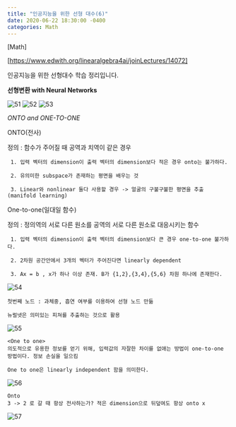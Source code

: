 ```yaml
---
title: "인공지능을 위한 선형 대수(6)"
date: 2020-06-22 18:30:00 -0400
categories: Math
---
```

[Math]

[https://www.edwith.org/linearalgebra4ai/joinLectures/14072] 

인공지능을 위한 선형대수 학습 정리입니다.

**선형변환 with Neural Networks**

![51](https://user-images.githubusercontent.com/60867950/85272498-35a14e00-b4b7-11ea-9745-d0b5ba10276d.PNG)
![52](https://user-images.githubusercontent.com/60867950/85272503-36d27b00-b4b7-11ea-89fd-a9fc9b7c5a40.PNG)
![53](https://user-images.githubusercontent.com/60867950/85272506-3803a800-b4b7-11ea-8703-3b653a08c0ac.PNG)

*ONTO and ONE-TO-ONE*

ONTO(전사)

  정의 : 함수가 주어질 때 공역과 치역이 같은 경우
     
     1. 입력 벡터의 dimension이 출력 벡터의 dimension보다 적은 경우 onto는 불가하다.
     
     2. 유의미한 subspace가 존재하는 평면을 배우는 것
     
     3. Linear와 nonlinear 둘다 사용할 경우 -> 얼굴의 구불구불한 평면을 추출 (manifold learning)
    

One-to-one(일대일 함수)

   정의 : 정의역의 서로 다른 원소를 공역의 서로 다른 원소로 대응시키는 함수
   
     1. 입력 벡터의 dimension이 출력 벡터의 dimension보다 큰 경우 one-to-one 불가하다.
   
     2. 2차원 공간안에서 3개의 벡터가 주어진다면 linearly dependent
   
     3. Ax = b , x가 하나 이상 존재. B가 {1,2},{3,4},{5,6} 차원 하나에 존재한다.
   
![54](https://user-images.githubusercontent.com/60867950/85272510-389c3e80-b4b7-11ea-8cf7-733cb5b61544.PNG)

    첫번째 노드 : 과체중, 흡연 여부를 이용하여 선형 노드 만듦
    
    뉴럴넷은 의미있는 피쳐를 추출하는 것으로 활용 
    
![55](https://user-images.githubusercontent.com/60867950/85272514-3a660200-b4b7-11ea-82fc-67d1ed964aad.PNG)
    
    <One to one>
    의도적으로 유용한 정보를 얻기 위해, 입력값의 자잘한 차이를 없애는 방법이 one-to-one 방법이다. 정보 손실을 일으킴
    
    One to one은 linearly independent 함을 의미한다.

![56](https://user-images.githubusercontent.com/60867950/85272518-3b972f00-b4b7-11ea-86c8-9406a7130fb7.PNG) 
    
    Onto
    3 -> 2 로 갈 때 항상 전사하는가? 적은 dimension으로 뒤덮여도 항상 onto x


![57](https://user-images.githubusercontent.com/60867950/85272521-3c2fc580-b4b7-11ea-87f7-5b7dc216f468.PNG)

   
